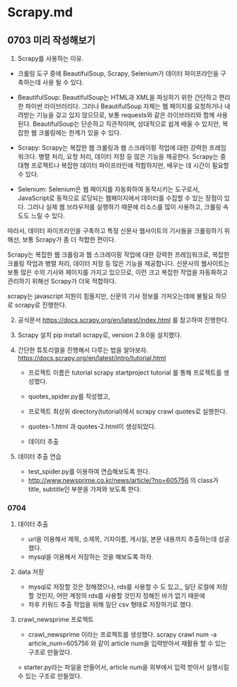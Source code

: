 # Scrapy.md

## 0703 미리 작성해보기

1. Scrapy를 사용하는 이유.
- 크롤링 도구 중에 BeautifulSoup, Scrapy, Selenium가 데이터 파이프라인을 구축하는데 사용 될 수 있다.
- BeautifulSoup: BeautifulSoup는 HTML과 XML을 파싱하기 위한 간단하고 편리한 파이썬 라이브러리다. 그러나 BeautifulSoup 자체는 웹 페이지를 요청하거나 내려받는 기능을 갖고 있지 않으므로, 보통 requests와 같은 라이브러리와 함께 사용된다. BeautifulSoup는 단순하고 직관적이며, 상대적으로 쉽게 배울 수 있지만, 복잡한 웹 크롤링에는 한계가 있을 수 있다.

- Scrapy: Scrapy는 복잡한 웹 크롤링과 웹 스크레이핑 작업에 대한 강력한 프레임워크다. 병렬 처리, 요청 처리, 데이터 저장 등 많은 기능을 제공한다. Scrapy는 중대형 프로젝트나 복잡한 데이터 파이프라인에 적합하지만, 배우는 데 시간이 필요할 수 있다.

- Selenium: Selenium은 웹 페이지를 자동화하여 동작시키는 도구로서, JavaScript로 동적으로 로딩되는 웹페이지에서 데이터를 수집할 수 있는 장점이 있다. 그러나 실제 웹 브라우저를 실행하기 때문에 리소스를 많이 사용하고, 크롤링 속도도 느릴 수 있다.

따라서, 데이터 파이프라인을 구축하고 특정 신문사 웹사이트의 기사들을 크롤링하기 위해선, 보통 Scrapy가 좀 더 적합한 편이다.

Scrapy는 복잡한 웹 크롤링과 웹 스크레이핑 작업에 대한 강력한 프레임워크로, 복잡한 크롤링 작업과 병렬 처리, 데이터 저장 등 많은 기능을 제공합니다. 신문사의 웹사이트는 보통 많은 수의 기사와 페이지를 가지고 있으므로, 이런 크고 복잡한 작업을 자동화하고 관리하기 위해선 Scrapy가 더욱 적합하다.

scrapy는 javascript 지원이 힘들지만, 신문의 기사 정보를 가져오는데에 불필요 하므로 scrapy로 진행한다.

2. 공식문서
https://docs.scrapy.org/en/latest/index.html
를 참고하여 진행한다.

3. Scrapy 설치
pip install scrapy로, version 2.9.0을 설치했다.

4. 간단한 튜토리얼을 진행해서 다루는 법을 알아보자.
https://docs.scrapy.org/en/latest/intro/tutorial.html

    - 프로젝트 이름은 tutorial
        scrapy startproject tutorial 를 통해 프로젝트를 생성했다.
    - quotes_spider.py를 작성했고,
    - 프로젝트 최상위 directory(tutorial)에서 scrapy crawl quotes로 실행한다.
    - quotes-1.html 과 quotes-2.html이 생성되었다.

    - 데이터 추출

5. 데이터 추출 연습
    - test_spider.py를 이용하여 연습해보도록 한다.
    - http://www.newsprime.co.kr/news/article/?no=605756 의 class가 title, subtitle인 부분을 가져와 보도록 한다.


### 0704
1. 데이터 추출
    - url을 이용해서 제목, 소제목, 기자이름, 게시일, 본문 내용까지 추출하는데 성공했다.
    - mysql을 이용해서 저장하는 것을 해보도록 하자.

2. data 저장
    - mysql로 저장할 것은 정해졌으나, rds를 사용할 수 도 있고,, 일단 로컬에 저장할 것인지, 어떤 계정의 rds를 사용할 것인지 정해진 바가 없기 때문에
    - 차후 키워드 추출 작업을 위해 일단 csv 형태로 저장하기로 했다.

3. crawl_newsprime 프로젝트
    - crawl_newsprime 이라는 프로젝트를 생성했다.
    scrapy crawl num -a article_num=605756 와 같이 article num을 입력받아서 재활용 할 수 있는 구조로 만들었다.

    = starter.py라는 파일을 만들어서, article num을 외부에서 입력 받아서 실행시킬 수 있는 구조로 만들었다.


    

